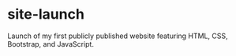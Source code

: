 # site-launch
Launch of my first publicly published website featuring HTML, CSS, Bootstrap, and JavaScript.

